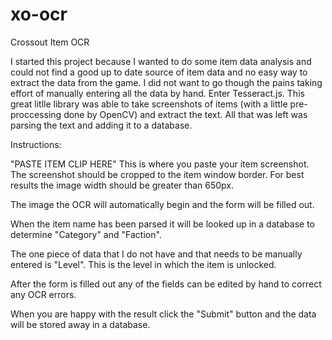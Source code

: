 # xo-ocr
Crossout Item OCR

I started this project because I wanted to do some item data analysis and could not find a good up to date source of item data and no easy way to extract the data from the game. I did not want to go though the pains taking effort of manually entering all the data by hand. Enter Tesseract.js. This great litlle library was able to take screenshots of items (with a little pre-proccessing done by OpenCV) and extract the text. All that was left was parsing the text and adding it to a database.

Instructions:

"PASTE ITEM CLIP HERE"
This is where you paste your item screenshot. The screenshot should be cropped to the item window border. For best results the image width should be greater than 650px.

The image the OCR will automatically begin and the form will be filled out.

When the item name has been parsed it will be looked up in a database to determine "Category" and "Faction".

The one piece of data that I do not have and that needs to be manually entered is "Level". This is the level in which the item is unlocked.

After the form is filled out any of the fields can be edited by hand to correct any OCR errors.

When you are happy with the result click the "Submit" button and the data will be stored away in a database.

